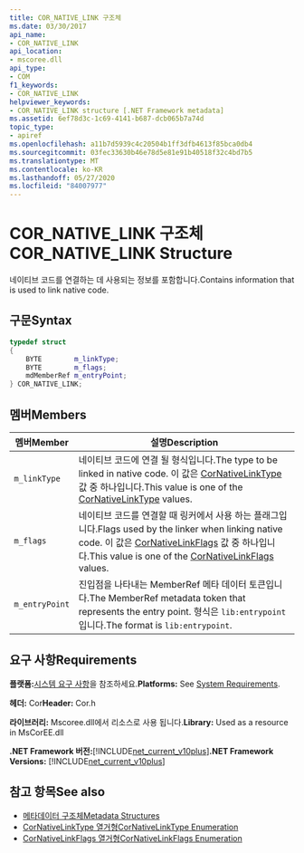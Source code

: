 ```yaml
---
title: COR_NATIVE_LINK 구조체
ms.date: 03/30/2017
api_name:
- COR_NATIVE_LINK
api_location:
- mscoree.dll
api_type:
- COM
f1_keywords:
- COR_NATIVE_LINK
helpviewer_keywords:
- COR_NATIVE_LINK structure [.NET Framework metadata]
ms.assetid: 6ef78d3c-1c69-4141-b687-dcb065b7a74d
topic_type:
- apiref
ms.openlocfilehash: a11b7d5939c4c20504b1ff3dfb4613f85bca0db4
ms.sourcegitcommit: 03fec33630b46e78d5e81e91b40518f32c4bd7b5
ms.translationtype: MT
ms.contentlocale: ko-KR
ms.lasthandoff: 05/27/2020
ms.locfileid: "84007977"
---
```

# <a name="cor_native_link-structure"></a><span data-ttu-id="b6d09-102">COR_NATIVE_LINK 구조체</span><span class="sxs-lookup"><span data-stu-id="b6d09-102">COR_NATIVE_LINK Structure</span></span>
<span data-ttu-id="b6d09-103">네이티브 코드를 연결하는 데 사용되는 정보를 포함합니다.</span><span class="sxs-lookup"><span data-stu-id="b6d09-103">Contains information that is used to link native code.</span></span>  
  
## <a name="syntax"></a><span data-ttu-id="b6d09-104">구문</span><span class="sxs-lookup"><span data-stu-id="b6d09-104">Syntax</span></span>  
  
```cpp  
typedef struct
{  
    BYTE        m_linkType;  
    BYTE        m_flags;  
    mdMemberRef m_entryPoint;  
} COR_NATIVE_LINK;  
```  
  
## <a name="members"></a><span data-ttu-id="b6d09-105">멤버</span><span class="sxs-lookup"><span data-stu-id="b6d09-105">Members</span></span>  
  
|<span data-ttu-id="b6d09-106">멤버</span><span class="sxs-lookup"><span data-stu-id="b6d09-106">Member</span></span>|<span data-ttu-id="b6d09-107">설명</span><span class="sxs-lookup"><span data-stu-id="b6d09-107">Description</span></span>|  
|------------|-----------------|  
|`m_linkType`|<span data-ttu-id="b6d09-108">네이티브 코드에 연결 될 형식입니다.</span><span class="sxs-lookup"><span data-stu-id="b6d09-108">The type to be linked in native code.</span></span> <span data-ttu-id="b6d09-109">이 값은 [CorNativeLinkType](cornativelinktype-enumeration.md) 값 중 하나입니다.</span><span class="sxs-lookup"><span data-stu-id="b6d09-109">This value is one of the [CorNativeLinkType](cornativelinktype-enumeration.md) values.</span></span>|  
|`m_flags`|<span data-ttu-id="b6d09-110">네이티브 코드를 연결할 때 링커에서 사용 하는 플래그입니다.</span><span class="sxs-lookup"><span data-stu-id="b6d09-110">Flags used by the linker when linking native code.</span></span> <span data-ttu-id="b6d09-111">이 값은 [CorNativeLinkFlags](cornativelinkflags-enumeration.md) 값 중 하나입니다.</span><span class="sxs-lookup"><span data-stu-id="b6d09-111">This value is one of the [CorNativeLinkFlags](cornativelinkflags-enumeration.md) values.</span></span>|  
|`m_entryPoint`|<span data-ttu-id="b6d09-112">진입점을 나타내는 MemberRef 메타 데이터 토큰입니다.</span><span class="sxs-lookup"><span data-stu-id="b6d09-112">The MemberRef metadata token that represents the entry point.</span></span> <span data-ttu-id="b6d09-113">형식은 `lib:entrypoint`입니다.</span><span class="sxs-lookup"><span data-stu-id="b6d09-113">The format is `lib:entrypoint`.</span></span>|  
  
## <a name="requirements"></a><span data-ttu-id="b6d09-114">요구 사항</span><span class="sxs-lookup"><span data-stu-id="b6d09-114">Requirements</span></span>  
 <span data-ttu-id="b6d09-115">**플랫폼:**[시스템 요구 사항](../../get-started/system-requirements.md)을 참조하세요.</span><span class="sxs-lookup"><span data-stu-id="b6d09-115">**Platforms:** See [System Requirements](../../get-started/system-requirements.md).</span></span>  
  
 <span data-ttu-id="b6d09-116">**헤더:** Cor</span><span class="sxs-lookup"><span data-stu-id="b6d09-116">**Header:** Cor.h</span></span>  
  
 <span data-ttu-id="b6d09-117">**라이브러리:** Mscoree.dll에서 리소스로 사용 됩니다.</span><span class="sxs-lookup"><span data-stu-id="b6d09-117">**Library:** Used as a resource in MsCorEE.dll</span></span>  
  
 <span data-ttu-id="b6d09-118">**.NET Framework 버전:**[!INCLUDE[net_current_v10plus](../../../../includes/net-current-v10plus-md.md)]</span><span class="sxs-lookup"><span data-stu-id="b6d09-118">**.NET Framework Versions:** [!INCLUDE[net_current_v10plus](../../../../includes/net-current-v10plus-md.md)]</span></span>  
  
## <a name="see-also"></a><span data-ttu-id="b6d09-119">참고 항목</span><span class="sxs-lookup"><span data-stu-id="b6d09-119">See also</span></span>

- [<span data-ttu-id="b6d09-120">메타데이터 구조체</span><span class="sxs-lookup"><span data-stu-id="b6d09-120">Metadata Structures</span></span>](metadata-structures.md)
- [<span data-ttu-id="b6d09-121">CorNativeLinkType 열거형</span><span class="sxs-lookup"><span data-stu-id="b6d09-121">CorNativeLinkType Enumeration</span></span>](cornativelinktype-enumeration.md)
- [<span data-ttu-id="b6d09-122">CorNativeLinkFlags 열거형</span><span class="sxs-lookup"><span data-stu-id="b6d09-122">CorNativeLinkFlags Enumeration</span></span>](cornativelinkflags-enumeration.md)
